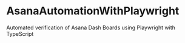 # AsanaAutomationWithPlaywright
Automated verification of Asana Dash Boards using Playwright with TypeScript
